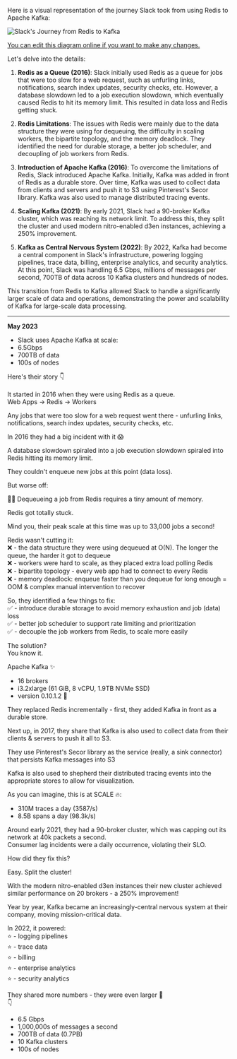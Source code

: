 
Here is a visual representation of the journey Slack took from using Redis to Apache Kafka:

![Slack's Journey from Redis to Kafka](https://showme.redstarplugin.com/d/ZCLOTzpx)

[You can edit this diagram online if you want to make any changes.](https://showme.redstarplugin.com/s/BZ6IBRNP)

Let's delve into the details:

1. **Redis as a Queue (2016)**: Slack initially used Redis as a queue for jobs that were too slow for a web request, such as unfurling links, notifications, search index updates, security checks, etc. However, a database slowdown led to a job execution slowdown, which eventually caused Redis to hit its memory limit. This resulted in data loss and Redis getting stuck.

2. **Redis Limitations**: The issues with Redis were mainly due to the data structure they were using for dequeuing, the difficulty in scaling workers, the bipartite topology, and the memory deadlock. They identified the need for durable storage, a better job scheduler, and decoupling of job workers from Redis.

3. **Introduction of Apache Kafka (2016)**: To overcome the limitations of Redis, Slack introduced Apache Kafka. Initially, Kafka was added in front of Redis as a durable store. Over time, Kafka was used to collect data from clients and servers and push it to S3 using Pinterest's Secor library. Kafka was also used to manage distributed tracing events.

4. **Scaling Kafka (2021)**: By early 2021, Slack had a 90-broker Kafka cluster, which was reaching its network limit. To address this, they split the cluster and used modern nitro-enabled d3en instances, achieving a 250% improvement.

5. **Kafka as Central Nervous System (2022)**: By 2022, Kafka had become a central component in Slack's infrastructure, powering logging pipelines, trace data, billing, enterprise analytics, and security analytics. At this point, Slack was handling 6.5 Gbps, millions of messages per second, 700TB of data across 10 Kafka clusters and hundreds of nodes.

This transition from Redis to Kafka allowed Slack to handle a significantly larger scale of data and operations, demonstrating the power and scalability of Kafka for large-scale data processing.

---
**May 2023**
- Slack uses Apache Kafka at scale:  
- 6.5Gbps  
- 700TB of data  
- 100s of nodes  
  
Here's their story 👇   
   
It started in 2016 when they were using Redis as a queue.  
Web Apps -> Redis -> Workers  
  
Any jobs that were too slow for a web request went there - unfurling links, notifications, search index updates, security checks, etc.  
  
In 2016 they had a big incident with it 😱  
  
A database slowdown spiraled into a job execution slowdown spiraled into Redis hitting its memory limit.  
  
They couldn't enqueue new jobs at this point (data loss).  
  
But worse off:  
  
🤦‍♂️ Dequeueing a job from Redis requires a tiny amount of memory.  
  
Redis got totally stuck.  
  
Mind you, their peak scale at this time was up to 33,000 jobs a second!  
  
Redis wasn't cutting it:  
❌ - the data structure they were using dequeued at O(N). The longer the queue, the harder it got to dequeue  
❌ - workers were hard to scale, as they placed extra load polling Redis   
❌ - bipartite topology - every web app had to connect to every Redis  
❌ - memory deadlock: enqueue faster than you dequeue for long enough = OOM & complex manual intervention to recover  
  
So, they identified a few things to fix:  
✅ - introduce durable storage to avoid memory exhaustion and job (data) loss  
✅ - better job scheduler to support rate limiting and prioritization  
✅ - decouple the job workers from Redis, to scale more easily  
  
The solution?  
You know it.  
  
Apache Kafka ✨  
- 16 brokers  
- i3.2xlarge (61 GiB, 8 vCPU, 1.9TB NVMe SSD)  
- version 0.10\.1\.2 👵  
  
They replaced Redis incrementally - first, they added Kafka in front as a durable store.  
  
Next up, in 2017, they share that Kafka is also used to collect data from their clients & servers to push it all to S3.  
  
They use Pinterest's Secor library as the service (really, a sink connector) that persists Kafka messages into S3  
  
Kafka is also used to shepherd their distributed tracing events into the appropriate stores to allow for visualization.  
  
As you can imagine, this is at SCALE 🔥:  
- 310M traces a day (3587/s)  
- 8.5B spans a day (98.3k/s)  
  
Around early 2021, they had a 90-broker cluster, which was capping out its network at 40k packets a second.  
Consumer lag incidents were a daily occurrence, violating their SLO.  
  
How did they fix this?  
  
Easy. Split the cluster!  
  
With the modern nitro-enabled d3en instances their new cluster achieved similar performance on 20 brokers - a 250% improvement!  
  
Year by year, Kafka became an increasingly-central nervous system at their company, moving mission-critical data.  
  
In 2022, it powered:  
⭐️ - logging pipelines  
⭐️ - trace data  
⭐️ - billing  
⭐️ - enterprise analytics  
⭐️ - security analytics  
  
They shared more numbers - they were even larger 🤯  
👇   
- 6.5 Gbps  
- 1,000,000s of messages a second  
- 700TB of data (0.7PB)  
- 10 Kafka clusters  
- 100s of nodes
